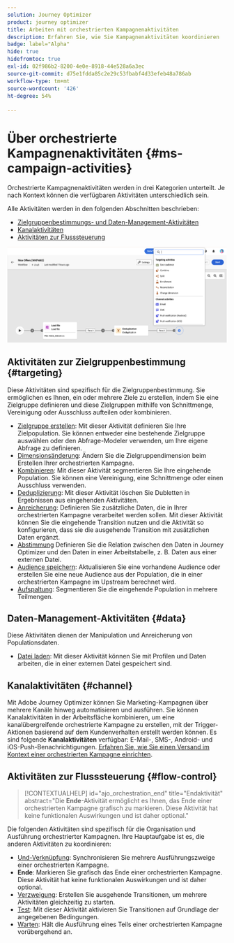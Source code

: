 ```yaml
---
solution: Journey Optimizer
product: journey optimizer
title: Arbeiten mit orchestrierten Kampagnenaktivitäten
description: Erfahren Sie, wie Sie Kampagnenaktivitäten koordinieren
badge: label="Alpha"
hide: true
hidefromtoc: true
exl-id: 02f986b2-8200-4e0e-8918-44e528a6a3ec
source-git-commit: d75e1fdda85c2e29c53fbabf4d33efeb48a786ab
workflow-type: tm+mt
source-wordcount: '426'
ht-degree: 54%

---
```


# Über orchestrierte Kampagnenaktivitäten {#ms-campaign-activities}

Orchestrierte Kampagnenaktivitäten werden in drei Kategorien unterteilt. Je nach Kontext können die verfügbaren Aktivitäten unterschiedlich sein.

Alle Aktivitäten werden in den folgenden Abschnitten beschrieben:

* [Zielgruppenbestimmungs- und Daten-Management-Aktivitäten](#targeting)
* [Kanalaktivitäten](#channel)
* [Aktivitäten zur Flusssteuerung](#flow-control)

![](../assets/workflow-activities.png)

## Aktivitäten zur Zielgruppenbestimmung {#targeting}

Diese Aktivitäten sind spezifisch für die Zielgruppenbestimmung. Sie ermöglichen es Ihnen, ein oder mehrere Ziele zu erstellen, indem Sie eine Zielgruppe definieren und diese Zielgruppen mithilfe von Schnittmenge, Vereinigung oder Ausschluss aufteilen oder kombinieren.

* [Zielgruppe erstellen](build-audience.md): Mit dieser Aktivität definieren Sie Ihre Zielpopulation. Sie können entweder eine bestehende Zielgruppe auswählen oder den Abfrage-Modeler verwenden, um Ihre eigene Abfrage zu definieren.
* [Dimensionsänderung](change-dimension.md): Ändern Sie die Zielgruppendimension beim Erstellen Ihrer orchestrierten Kampagne.
* [Kombinieren](combine.md): Mit dieser Aktivität segmentieren Sie Ihre eingehende Population. Sie können eine Vereinigung, eine Schnittmenge oder einen Ausschluss verwenden.
* [Deduplizierung](deduplication.md): Mit dieser Aktivität löschen Sie Dubletten in Ergebnissen aus eingehenden Aktivitäten.
* [Anreicherung](enrichment.md): Definieren Sie zusätzliche Daten, die in Ihrer orchestrierten Kampagne verarbeitet werden sollen. Mit dieser Aktivität können Sie die eingehende Transition nutzen und die Aktivität so konfigurieren, dass sie die ausgehende Transition mit zusätzlichen Daten ergänzt.
* [Abstimmung](reconciliation.md) Definieren Sie die Relation zwischen den Daten in Journey Optimizer und den Daten in einer Arbeitstabelle, z. B. Daten aus einer externen Datei.
* [Audience speichern](save-audience.md): Aktualisieren Sie eine vorhandene Audience oder erstellen Sie eine neue Audience aus der Population, die in einer orchestrierten Kampagne im Upstream berechnet wird.
* [Aufspaltung](split.md): Segmentieren Sie die eingehende Population in mehrere Teilmengen.

## Daten-Management-Aktivitäten {#data}

Diese Aktivitäten dienen der Manipulation und Anreicherung von Populationsdaten.

* [Datei laden](load-file.md): Mit dieser Aktivität können Sie mit Profilen und Daten arbeiten, die in einer externen Datei gespeichert sind.

## Kanalaktivitäten {#channel}

Mit Adobe Journey Optimizer können Sie Marketing-Kampagnen über mehrere Kanäle hinweg automatisieren und ausführen. Sie können Kanalaktivitäten in der Arbeitsfläche kombinieren, um eine kanalübergreifende orchestrierte Kampagne zu erstellen, mit der Trigger-Aktionen basierend auf dem Kundenverhalten erstellt werden können. Es sind folgende **Kanalaktivitäten** verfügbar: E-Mail-, SMS-, Android- und iOS-Push-Benachrichtigungen. [Erfahren Sie, wie Sie einen Versand im Kontext einer orchestrierten Kampagne einrichten](channels.md).

## Aktivitäten zur Flusssteuerung {#flow-control}

>[!CONTEXTUALHELP]
>id="ajo_orchestration_end"
>title="Endaktivität"
>abstract="Die **Ende**-Aktivität ermöglicht es Ihnen, das Ende einer orchestrierten Kampagne grafisch zu markieren. Diese Aktivität hat keine funktionalen Auswirkungen und ist daher optional."

Die folgenden Aktivitäten sind spezifisch für die Organisation und Ausführung orchestrierter Kampagnen. Ihre Hauptaufgabe ist es, die anderen Aktivitäten zu koordinieren:

* [Und-Verknüpfung](and-join.md): Synchronisieren Sie mehrere Ausführungszweige einer orchestrierten Kampagne.
* **Ende**: Markieren Sie grafisch das Ende einer orchestrierten Kampagne. Diese Aktivität hat keine funktionalen Auswirkungen und ist daher optional.
* [Verzweigung](fork.md): Erstellen Sie ausgehende Transitionen, um mehrere Aktivitäten gleichzeitig zu starten.
* [Test](test.md): Mit dieser Aktivität aktivieren Sie Transitionen auf Grundlage der angegebenen Bedingungen.
* [Warten](wait.md): Hält die Ausführung eines Teils einer orchestrierten Kampagne vorübergehend an.
